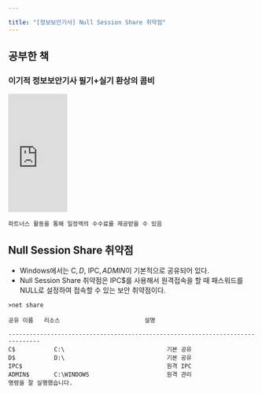 ```yaml
---

title: "[정보보안기사] Null Session Share 취약점"
---
```


## 공부한 책
### 이기적 정보보안기사 필기+실기 환상의 콤비

<iframe src="https://coupa.ng/bTZNkr" width="120" height="240" frameborder="0" scrolling="no" referrerpolicy="unsafe-url"></iframe>

`파트너스 활동을 통해 일정액의 수수료를 제공받을 수 있음`  

## Null Session Share 취약점
- Windows에서는 C$, D$, IPC$, ADMIN$이 기본적으로 공유되어 있다.
- Null Session Share 취약점은 IPC$를 사용해서 원격접속을 할 때 패스워드를 NULL로 설정하여 접속할 수 있는 보안 취약점이다.

```
>net share

공유 이름   리소스                        설명

-------------------------------------------------------------------------------
C$           C:\                             기본 공유
D$           D:\                             기본 공유
IPC$                                         원격 IPC
ADMIN$       C:\WINDOWS                      원격 관리
명령을 잘 실행했습니다.
```
